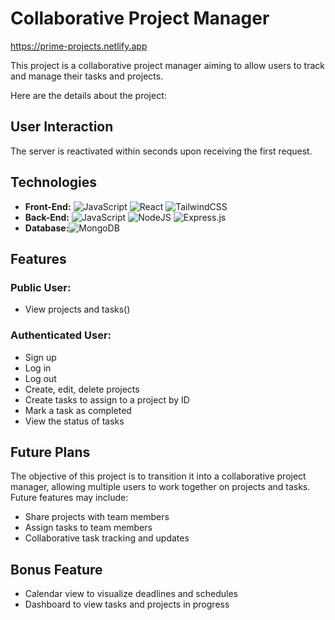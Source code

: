 # Collaborative Project Manager

https://prime-projects.netlify.app

This project is a collaborative project manager aiming to allow users to track and manage their tasks and projects.

Here are the details about the project:

## User Interaction

The server is reactivated within seconds upon receiving the first request.

## Technologies

- **Front-End:** ![JavaScript](https://img.shields.io/badge/javascript-%23323330.svg?style=flat&logo=javascript&logoColor=%23F7DF1E)  ![React](https://img.shields.io/badge/react-%2320232a.svg?style=flat&logo=react&logoColor=%2361DAFB) ![TailwindCSS](https://img.shields.io/badge/tailwindcss-%2338B2AC.svg?style=flat&logo=tailwind-css&logoColor=white)
- **Back-End:** ![JavaScript](https://img.shields.io/badge/javascript-%23323330.svg?style=flat&logo=javascript&logoColor=%23F7DF1E) ![NodeJS](https://img.shields.io/badge/node.js-6DA55F?style=flat&logo=node.js&logoColor=white) ![Express.js](https://img.shields.io/badge/express.js-%23404d59.svg?style=flat&logo=express&logoColor=%2361DAFB) 
- **Database:**![MongoDB](https://img.shields.io/badge/MongoDB-4EA94B?style=flat&logo=mongodb&logoColor=white) 

## Features

### Public User:

- View projects and tasks()

### Authenticated User:

- Sign up
- Log in
- Log out
- Create, edit, delete projects
- Create tasks to assign to a project by ID
- Mark a task as completed
- View the status of tasks

## Future Plans

The objective of this project is to transition it into a collaborative project manager, allowing multiple users to work together on projects and tasks. Future features may include:

- Share projects with team members
- Assign tasks to team members
- Collaborative task tracking and updates

## Bonus Feature

- Calendar view to visualize deadlines and schedules
- Dashboard to view tasks and projects in progress
